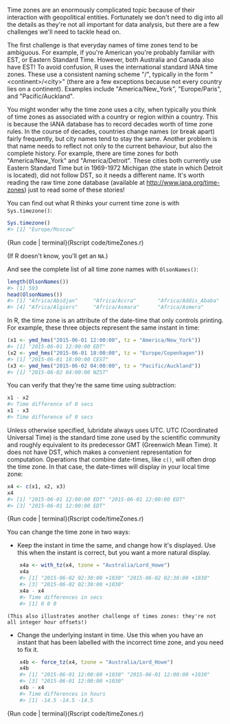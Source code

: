 
Time zones are an enormously complicated topic because of their interaction with geopolitical entities. Fortunately we don't need to dig into all the details as they're not all important for data analysis, but there are a few challenges we'll need to tackle head on.

The first challenge is that everyday names of time zones tend to be ambiguous. For example, if you're American you're probably familiar with EST, or Eastern Standard Time. However, both Australia and Canada also have EST! To avoid confusion, R uses the international standard IANA time zones. These use a consistent naming scheme "<area>/<location>", typically in the form "\<continent\>/\<city\>" (there are a few exceptions because not every country lies on a continent). Examples include "America/New_York", "Europe/Paris", and "Pacific/Auckland".

You might wonder why the time zone uses a city, when typically you think of time zones as associated with a country or region within a country. This is because the IANA database has to record decades worth of time zone rules. In the course of decades, countries change names (or break apart) fairly frequently, but city names tend to stay the same. Another problem is that name needs to reflect not only to the current behaviour, but also the complete history. For example, there are time zones for both "America/New_York" and "America/Detroit". These cities both currently use Eastern Standard Time but in 1969-1972 Michigan (the state in which Detroit is located), did not follow DST, so it needs a different name. It's worth reading the raw time zone database (available at <http://www.iana.org/time-zones>) just to read some of these stories!

You can find out what R thinks your current time zone is with `Sys.timezone()`:


```r
Sys.timezone()
#> [1] "Europe/Moscow"
```
{Run code | terminal}(Rscript code/timeZones.r)              


(If R doesn't know, you'll get an `NA`.)

And see the complete list of all time zone names with `OlsonNames()`:


```r
length(OlsonNames())
#> [1] 593
head(OlsonNames())
#> [1] "Africa/Abidjan"     "Africa/Accra"       "Africa/Addis_Ababa"
#> [4] "Africa/Algiers"     "Africa/Asmara"      "Africa/Asmera"
```

In R, the time zone is an attribute of the date-time that only controls printing. For example, these three objects represent the same instant in time:


```r
(x1 <- ymd_hms("2015-06-01 12:00:00", tz = "America/New_York"))
#> [1] "2015-06-01 12:00:00 EDT"
(x2 <- ymd_hms("2015-06-01 18:00:00", tz = "Europe/Copenhagen"))
#> [1] "2015-06-01 18:00:00 CEST"
(x3 <- ymd_hms("2015-06-02 04:00:00", tz = "Pacific/Auckland"))
#> [1] "2015-06-02 04:00:00 NZST"
```

You can verify that they're the same time using subtraction:


```r
x1 - x2
#> Time difference of 0 secs
x1 - x3
#> Time difference of 0 secs
```

Unless otherwise specified, lubridate always uses UTC. UTC (Coordinated Universal Time) is the standard time zone used by the scientific community and roughly equivalent to its predecessor GMT (Greenwich Mean Time). It does not have DST, which makes a convenient representation for computation. Operations that combine date-times, like `c()`, will often drop the time zone. In that case, the date-times will display in your local time zone:


```r
x4 <- c(x1, x2, x3)
x4
#> [1] "2015-06-01 12:00:00 EDT" "2015-06-01 12:00:00 EDT"
#> [3] "2015-06-01 12:00:00 EDT"
```
{Run code | terminal}(Rscript code/timeZones.r)              


You can change the time zone in two ways:

*   Keep the instant in time the same, and change how it's displayed.
    Use this when the instant is correct, but you want a more natural
    display.
  
    
```r
    x4a <- with_tz(x4, tzone = "Australia/Lord_Howe")
    x4a
    #> [1] "2015-06-02 02:30:00 +1030" "2015-06-02 02:30:00 +1030"
    #> [3] "2015-06-02 02:30:00 +1030"
    x4a - x4
    #> Time differences in secs
    #> [1] 0 0 0
```
    
    (This also illustrates another challenge of times zones: they're not
    all integer hour offsets!)

*   Change the underlying instant in time. Use this when you have an
    instant that has been labelled with the incorrect time zone, and you
    need to fix it.

    
```r
    x4b <- force_tz(x4, tzone = "Australia/Lord_Howe")
    x4b
    #> [1] "2015-06-01 12:00:00 +1030" "2015-06-01 12:00:00 +1030"
    #> [3] "2015-06-01 12:00:00 +1030"
    x4b - x4
    #> Time differences in hours
    #> [1] -14.5 -14.5 -14.5
```
{Run code | terminal}(Rscript code/timeZones.r)              
